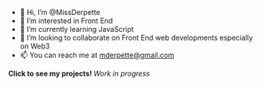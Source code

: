 - 👋 Hi, I’m @MissDerpette
- 👀 I’m interested in Front End
- 🌱 I’m currently learning JavaScript
- 💞️ I’m looking to collaborate on Front End web developments especially on Web3
- 📫 You can reach me at mderpette@gmail.com

<!---
MissDerpette/MissDerpette is a ✨ special ✨ repository because its `README.md` (this file) appears on your GitHub profile.
You can click the Preview link to take a look at your changes.
--->

<b> Click to see my projects! </b>
<i>Work in progress</i>
